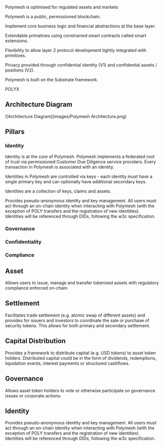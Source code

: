 Polymesh is optimised for regulated assets and markets

Polymesh is a public, permissioned blockchain.

Implement core business logic and financial abstractions at the base layer.

Extendable primatives using constrained smart contracts called smart extensions.

Flexibility to allow layer 2 protocol development tightly integrated with primitives.

Privacy provided through confidential identity (V1) and confidential assets / positions (V2).

Polymesh is built on the Substrate framework.

POLYX

## Architecture Diagram

![Architecture Diagram](images/Polymesh Architecture.png)

## Pillars

### Identity

Identity is at the core of Polymesh. Polymesh implements a federated root of trust via permissioned Customer Due Diligence service providers. Every transaction in Polymesh is associated with an identity.

Identities in Polymesh are controlled via keys - each identity must have a single primary key and can optionally have additional secondary keys.

Identities are a collection of keys, claims and assets.

Provides pseudo-anonymous identity and key management. All users must act through an on-chain identity when interacting with Polymesh (with the exception of POLY transfers and the registration of new identities). Identities will be referenced through DIDs, following the w3c specification.

### Governance

### Confidentiality

### Compliance


## Asset

Allows users to issue, manage and transfer tokenised assets with regulatory compliance enforced on-chain. 

## Settlement

Facilitates trade settlement (e.g. atomic swap of different assets) and provides for issuers and investors to coordinate the sale or purchase of security tokens. This allows for both primary and secondary settlement.

## Capital Distribution

Provides a framework to distribute capital (e.g. USD tokens) to asset token holders. Distributed capital could be in the form of dividends, redemptions, liquidation events, interest payments or structured cashflows.

## Governance

Allows asset token holders to vote or otherwise participate on governance issues or corporate actions.

## Identity

Provides pseudo-anonymous identity and key management. All users must act through an on-chain identity when interacting with Polymesh (with the exception of POLY transfers and the registration of new identities). Identities will be referenced through DIDs, following the w3c specification.